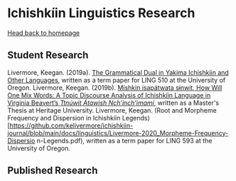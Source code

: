 # Ichishkíin Linguistics Research
[Head back to homepage](https://kelivermore.github.io/ichishkiin-journal/)

## Student Research
Livermore, Keegan. (2019a). [The Grammatical Dual in Yakima Ichishkiin and Other Languages](https://github.com/kelivermore/ichishkiin-journal/blob/main/docs/linguistics/Livermore-2019_Grammatical-Dual.pdf), written as a term paper for LING 510 at the University of Oregon.
Livermore, Keegan. (2019b). [Míshkin isapátwata sɨ́nwit, How Will One Mix Words: A Topic Discourse Analysis of Ichishkíin Language in Virginia Beavert’s _Ttnúwit Átawish Nch’inch’imamí_](https://github.com/kelivermore/ichishkiin-journal/blob/main/docs/linguistics/Livermore-2019_Topic%20Discourse%20of%20Ichishkiin%20in%20Ttnu%CC%81wit%20A%CC%81tawish%20Nch%E2%80%99inch%E2%80%99imami%CC%81.pdf), written as a Master's Thesis at Heritage University.
Livermore, Keegan. (Root and Morpheme Frequency and Dispersion in Ichishkíin Legends)
[https://github.com/kelivermore/ichishkiin-journal/blob/main/docs/linguistics/Livermore-2020_Morpheme-Frequency-Dispersio
n-Legends.pdf), written as a term paper for LING 593 at the University of Oregon. 

## Published Research

